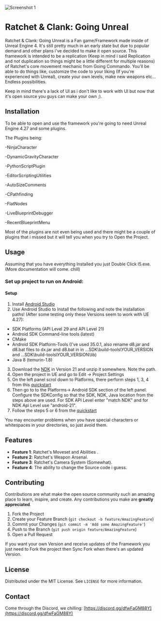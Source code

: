 ![Screenshot 1](https://github.com/Chaizedesu/RC-Going-Unreal/blob/main/Media/Intro%20Poster.png)

# Ratchet & Clank: Going Unreal

Ratchet & Clank: Going Unreal is a Fan game/Framework made inside of Unreal Engine 4. It's still pretty much in an early state but due to popular demand and other plans i've decided to make it open source. This framework is intended to be a replication (Keep in mind i said Replication and not duplication so things might be a little different for multiple reasons) of Ratchet's core movement mechanic from Going Commando. You'll be able to do things like, customize the code to your liking (If you're experienced with Unreal), create your own levels, make new weapons etc... Endless possibilities. 

Keep in mind there's a lack of UI as i don't like to work with UI but now that it's open source you guys can make your own ;). 



## Installation

To be able to open and use the framework you're going to need Unreal Engine 4.27 and some plugins.

 The Plugins being:

-NinjaCharacter

-DynamicGravityCharacter

-PythonScriptPlugin

-EditorScriptingUtilities

-AutoSizeComments

-CPathfinding

-FlatNodes

-LiveBlueprintDebugger

-RecentBlueprintMenu



 Most of the plugins are not even being used and there might be a couple of plugins that i missed but it will tell you when you try to Open the Project.

 
## Usage

Assuming that you have everything Installed you just Double Click I5.exe. (More documentation will come. chill)

### Set up project to run on Android:

#### Setup 

1. Install [Android Studio](https://developer.android.com/studio/install)
2. Use Android Studio to Install the following and note the installation paths! (After some testing only these Versions seem to work with UE 4.27):
- SDK Platforms (API Level 29 and API Level 21)
- Android SDK Command-line tools (latest)
- CMake
- Android SDK Platform-Tools (I've used 35.0.1, also  rename d8.jar and d8.bat files to dx.jar and d8.bat in in ...SDK\build-tools\YOUR_VERSION and ...SDK\build-tools\YOUR_VERSION\lib)
- Java 8 (temurin-1.8)
3. Download the [NDK](https://github.com/android/ndk/wiki/Unsupported-Downloads) in Version 21 and unzip it somewhere. Note the path.
4. Open the project in UE and go to Edit -> Project Settings
5. On the left panel scrol down to Platforms, there perform steps 1, 3, 4 from this [quickstart](https://docs.unrealengine.com/4.27/en-US/SharingAndReleasing/Mobile/Android/GettingStarted/)
6. Then go to to the Platforms-> Android SDK section of the left panel. Configure the SDKConfig so that the SDK, NDK, Java location from the steps above are used. For SDK API Level enter "match NDK" and for NDK Api Level use "android-21".
7. Follow the steps 5 or 6 from the [quickstart](https://docs.unrealengine.com/4.27/en-US/SharingAndReleasing/Mobile/Android/GettingStarted/)

You may encounter problems when you have special characters or whitespaces in your directories, so just avoid them.

## Features

- **Feature 1**: Ratchet's Moveset and Abilities .
- **Feature 2**: Ratchet's Weapon Arsenal.
- **Feature 3**: Ratchet's Camera System (Somewhat).
- **Feature 4**: The ability to change the Source code i guess.

## Contributing

Contributions are what make the open source community such an amazing place to learn, inspire, and create. Any contributions you make are **greatly appreciated**.

1. Fork the Project
2. Create your Feature Branch (`git checkout -b feature/AmazingFeature`)
3. Commit your Changes (`git commit -m 'Add some AmazingFeature'`)
4. Push to the Branch (`git push origin feature/AmazingFeature`)
5. Open a Pull Request

If you want your own Version and receive updates of the Framework you just need to Fork the project then Sync Fork when there's an updated Version.

## License

Distributed under the MIT License. See `LICENSE` for more information.

## Contact

Come through the Discord, we chilling: [https://discord.gg/dfwFaGM88Y](https://discord.gg/dfwFaGM88Y)

